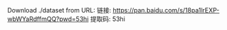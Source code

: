 Download ./dataset from URL: 链接: https://pan.baidu.com/s/18pa1lrEXP-wbWYaRdffmQQ?pwd=53hi 提取码: 53hi
